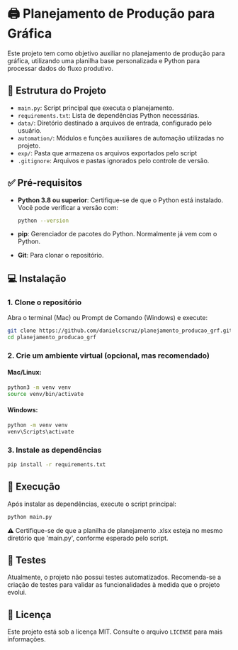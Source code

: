 # 🖨️ Planejamento de Produção para Gráfica

Este projeto tem como objetivo auxiliar no planejamento de produção para gráfica, utilizando uma planilha base personalizada e Python para processar dados do fluxo produtivo.

## 📁 Estrutura do Projeto

- `main.py`: Script principal que executa o planejamento.
- `requirements.txt`: Lista de dependências Python necessárias.
- `data/`: Diretório destinado a arquivos de entrada, configurado pelo usuário.
- `automation/`: Módulos e funções auxiliares de automação utilizadas no projeto.
- `exp/`: Pasta que armazena os arquivos exportados pelo script
- `.gitignore`: Arquivos e pastas ignorados pelo controle de versão.

## ✅ Pré-requisitos

- **Python 3.8 ou superior**: Certifique-se de que o Python está instalado. Você pode verificar a versão com:

  ```bash
  python --version
  ```

- **pip**: Gerenciador de pacotes do Python. Normalmente já vem com o Python.

- **Git**: Para clonar o repositório.

## 💻 Instalação

### 1. Clone o repositório

Abra o terminal (Mac) ou Prompt de Comando (Windows) e execute:

```bash
git clone https://github.com/danielcscruz/planejamento_producao_grf.git
cd planejamento_producao_grf
```

### 2. Crie um ambiente virtual (opcional, mas recomendado)

#### Mac/Linux:

```bash
python3 -m venv venv
source venv/bin/activate
```

#### Windows:

```bash
python -m venv venv
venv\Scripts\activate
```

### 3. Instale as dependências

```bash
pip install -r requirements.txt
```

## 🚀 Execução

Após instalar as dependências, execute o script principal:

```bash
python main.py
```

⚠️ Certifique-se de que a planilha de planejamento .xlsx  esteja no mesmo diretório que 'main.py', conforme esperado pelo script.

## 🧪 Testes

Atualmente, o projeto não possui testes automatizados. Recomenda-se a criação de testes para validar as funcionalidades à medida que o projeto evolui.

## 📄 Licença

Este projeto está sob a licença MIT. Consulte o arquivo `LICENSE` para mais informações.
